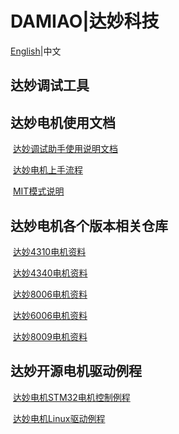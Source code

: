 # DAMIAO|达妙科技

[English](https://github.com/dmBots/DaMiao-Motor/blob/main/README_EN.md)|中文

## 达妙调试工具



## 达妙电机使用文档

​	[达妙调试助手使用说明文档](https://github.com/dmBots/DaMiao-Motor/blob/main/Document/调试助手使用说明书（达妙驱动控制协议）V1.4.pdf)

​	[达妙电机上手流程](https://github.com/dmBots/DaMiao-Motor/blob/main/Document/电机上手流程.pdf)

​	[MIT模式说明](https://github.com/dmBots/DaMiao-Motor/blob/main/Document/MIT模式说明.pdf)

## 达妙电机各个版本相关仓库

​	[达妙4310电机资料](https://github.com/dmBots/DM-J4310-2EC)

​	[达妙4340电机资料](https://github.com/dmBots/DM-J4340-2EC)	

​	[达妙8006电机资料](https://github.com/dmBots/DM-8006-2EC)

​	[达妙6006电机资料](https://github.com/dmBots/DM-J6006-2EC)

​	[达妙8009电机资料](https://github.com/dmBots/DM-J8009-2EC)



## 达妙开源电机驱动例程

​	[达妙电机STM32电机控制例程](https://github.com/dmBots/DM_Stm32_Example)

​	[达妙电机Linux驱动例程](https://github.com/dmBots/DM_Linux_Drive)

